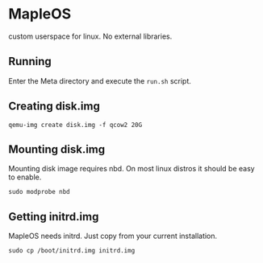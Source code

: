 # MapleOS

custom userspace for linux. No external libraries.

## Running

Enter the Meta directory and execute the `run.sh` script.

## Creating disk.img

```shell
qemu-img create disk.img -f qcow2 20G
```

## Mounting disk.img

Mounting disk image requires nbd.
On most linux distros it should be easy to enable.

```shell
sudo modprobe nbd
``` 

## Getting initrd.img

MapleOS needs initrd. Just copy from your current installation.

```shell
sudo cp /boot/initrd.img initrd.img
```
